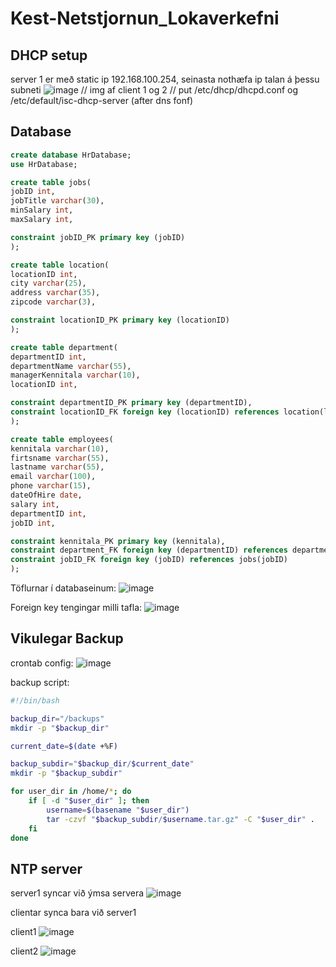 # Kest-Netstjornun_Lokaverkefni

## DHCP setup

server 1 er með static ip 192.168.100.254, seinasta nothæfa ip talan á þessu subneti
![image](https://github.com/bjartur2004/Kest-Netstjornun_Lokaverkefni/assets/46542460/b76a4a92-7280-47b6-ab06-7d8eebef5cac)
// img af client 1 og 2
// put /etc/dhcp/dhcpd.conf og /etc/default/isc-dhcp-server (after dns fonf)

## Database
```sql
create database HrDatabase;
use HrDatabase;

create table jobs(
jobID int,
jobTitle varchar(30),
minSalary int,
maxSalary int,

constraint jobID_PK primary key (jobID)
);

create table location(
locationID int,
city varchar(25),
address varchar(35),
zipcode varchar(3),

constraint locationID_PK primary key (locationID)
);

create table department(
departmentID int,
departmentName varchar(55),
managerKennitala varchar(10),
locationID int,

constraint departmentID_PK primary key (departmentID),
constraint locationID_FK foreign key (locationID) references location(locationID)
);

create table employees(
kennitala varchar(10),
firtsname varchar(55),
lastname varchar(55),
email varchar(100), 
phone varchar(15),
dateOfHire date,
salary int,
departmentID int,
jobID int,

constraint kennitala_PK primary key (kennitala),
constraint department_FK foreign key (departmentID) references department(departmentID),
constraint jobID_FK foreign key (jobID) references jobs(jobID)
);
```

Töflurnar í databaseinum: 
![image](https://github.com/bjartur2004/Kest-Netstjornun_Lokaverkefni/assets/46542460/895bd88d-d370-42b6-b843-ef1c139e98a5)



Foreign key tengingar milli tafla: 
![image](https://github.com/bjartur2004/Kest-Netstjornun_Lokaverkefni/assets/46542460/14fa1966-f848-489e-bc1b-829c6cf0bdda)

## Vikulegar Backup
crontab config:
![image](https://github.com/bjartur2004/Kest-Netstjornun_Lokaverkefni/assets/46542460/197709f7-036f-46fe-a7e3-6418260bc6be)

backup script:
``` bash
#!/bin/bash

backup_dir="/backups"
mkdir -p "$backup_dir"

current_date=$(date +%F)

backup_subdir="$backup_dir/$current_date"
mkdir -p "$backup_subdir"

for user_dir in /home/*; do
    if [ -d "$user_dir" ]; then
        username=$(basename "$user_dir")
        tar -czvf "$backup_subdir/$username.tar.gz" -C "$user_dir" .
    fi
done
```
## NTP server

server1 syncar við ýmsa servera
![image](https://github.com/bjartur2004/Kest-Netstjornun_Lokaverkefni/assets/46542460/27bb9fdb-0956-4d4d-82f1-5c3aeff54c24)

clientar synca bara við server1

client1 
![image](https://github.com/bjartur2004/Kest-Netstjornun_Lokaverkefni/assets/46542460/032dc31f-e13a-4a19-a498-1d14f88b3fd8)

client2
![image](https://github.com/bjartur2004/Kest-Netstjornun_Lokaverkefni/assets/46542460/da79dc02-72ed-4f4c-89db-f9cc22608960)
